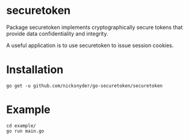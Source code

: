 securetoken
===========

Package securetoken implements cryptographically secure tokens that provide data confidentiality and integrity.

A useful application is to use securetoken to issue session cookies.

Installation
============

	go get -u github.com/nicksnyder/go-securetoken/securetoken

Example
=======

	cd example/
	go run main.go
